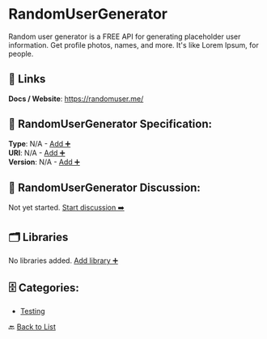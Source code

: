 # RandomUserGenerator

Random user generator is a FREE API for generating placeholder user information. Get profile photos, names, and more. It's like Lorem Ipsum, for people.

##  🔗 Links
**Docs / Website**: https://randomuser.me/

## 🧬 RandomUserGenerator Specification:
**Type**: N/A - [Add ➕](https://github.com/apis-list/apis-list/edit/main/apis/randomusergenerator/randomusergenerator.yaml)  
**URI**: N/A - [Add ➕](https://github.com/apis-list/apis-list/edit/main/apis/randomusergenerator/randomusergenerator.yaml)  
**Version**: N/A - [Add ➕](https://github.com/apis-list/apis-list/edit/main/apis/randomusergenerator/randomusergenerator.yaml)

## 💬 RandomUserGenerator Discussion:
Not yet started. [Start discussion ➡️](https://github.com/apis-list/apis-list/discussions/new)

## 🗂️ Libraries

No libraries added. [Add library ➕](https://github.com/apis-list/apis-list/edit/main/apis/randomusergenerator/randomusergenerator.yaml)    


## 🗄️ Categories:
- [Testing](https://github.com/apis-list/apis-list#testing-)

🔙  [Back to List](https://github.com/apis-list/apis-list)

